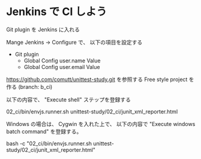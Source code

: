 Jenkins で CI しよう
=====================

Git plugin を Jenkins に入れる

Mange Jenkins -> Configure で、
以下の項目を設定する

* Git plugin
    * Global Config user.name Value
    * Global Config user.email Value

https://github.com/comutt/unittest-study.git を参照する Free style project を作る
(branch: b_ci)


以下の内容で、 "Execute shell" ステップを登録する

02_ci/bin/envjs.runner.sh unittest-study/02_ci/junit_xml_reporter.html

Windows の場合は、 Cygwin を入れた上で、
以下の内容で "Execute windows batch command" を登録する。

bash -c "02_ci/bin/envjs.runner.sh unittest-study/02_ci/junit_xml_reporter.html"

